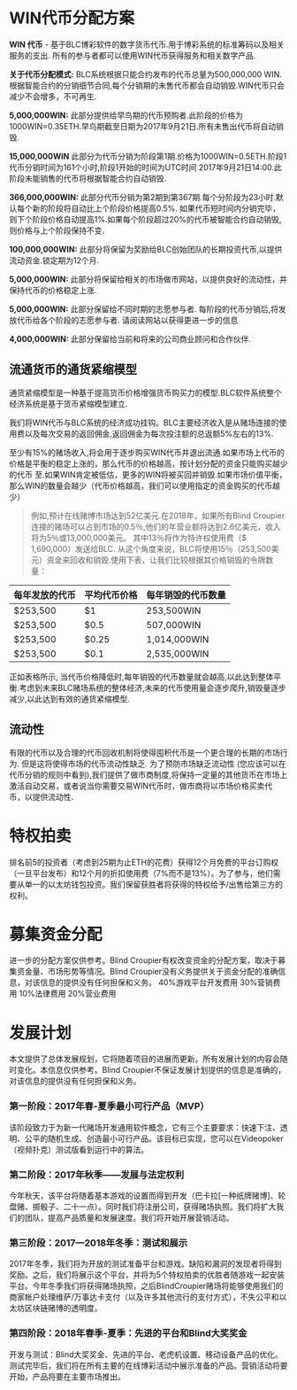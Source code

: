 # WIN代币分配方案

**WIN 代币** - 基于BLC博彩软件的数字货币代币.用于博彩系统的标准筹码以及相关服务的支出. 所有的参与者都可以使用WIN代币获得服务和相关数字产品.

**关于代币分配模式:** BLC系统根据只能合约发布的代币总量为500,000,000 WIN.根据智能合约的分销细节合同,每个分销期的未售代币都会自动销毁.WIN代币只会减少不会增多，不可再生.

**5,000,000WIN:** 此部分提供给早鸟期的代币预购者.此阶段的价格为1000WIN=0.35ETH.早鸟期截至日期为2017年9月21日.所有未售出代币将自动销毁.

**15,000,000WIN** 此部分为代币分销为阶段第1期.价格为1000WIN=0.5ETH.阶段1代币分销时间为161个小时,阶段1开始的时间为UTC时间 2017年9月21日14:00.此阶段未能销售的代币将根据智能合约自动销毁.

 **366,000,000WIN:**  此部分代币分销为第2期到第367期.每个分阶段为23小时.默认每个新的阶段将自动比上个阶段价格提高0.5%. 如果代币短时间内分销完毕，则下个阶段价格自动提高1%.如果每个阶段超过20%的代币被智能合约自动销毁, 则价格与上个阶段保持不变.
 
**100,000,000WIN:** 此部分将保留为奖励给BLC创始团队的长期投资代币,以提供流动资金.锁定期为12个月.

**5,000,000WIN:** 此部分将保留给相关的市场做市网站，以提供良好的流动性，并保持代币的价格稳定上涨.

**5,000,000WIN:** 此部分保留给不同时期的志愿参与者. 每阶段的代币分销后,将发放代币给各个阶段的志愿参与者. 请阅读网站以获得更进一步的信息

**4,000,000WIN:** 此部分保留给当前和将来的公司商业顾问和合作伙伴.


## 流通货币的通货紧缩模型

通货紧缩模型是一种基于提高货币价格增强货币购买力的模型.BLC软件系统整个经济系统是基于货币紧缩模型建立.

我们将WIN代币与BLC系统的经济成功挂钩。BLC主要经济收入是从赌场连接的使用费以及每次交易的返回佣金,返回佣金为每次投注额的总返额5%左右的13%.

至少有15%的赌场收入,将会用于逐步购买WIN代币并退出流通.如果市场上代币的价格是平衡的稳定上涨的，那么代币的价格越高，按计划分配的资金只能购买越少的代币
至.如果WIN肯定被低估，更多的WIN将被买回并销毁.如果市场价值平衡，那么WIN的数量会越少（代币价格越高，我们可以使用指定的资金购买的代币越少）

> 例如,预计在线赌博市场达到52亿美元.在2018年，如果所有Blind Croupier连接的赌场可以占到市场的0.5％,他们的年营业额将达到2.6亿美元，收入将为5％或13,000,000美元。 其中13％将作为特许权使用费（$ 1,690,000）发送给BLC. 从这个角度来说，BLC将使用15％（253,500美元）资金来回收和销毁.使用下表，让我们比较根据其价格销毁的令牌数量：

| 每年发放的代币 | 平均代币价格  | 每年销毁的代币数量 |
|---|---|---|
| $253,500  | $1  |  253,500WIN  |
| $253,500  | $0.5  | 507,000WIN  |
| $253,500  | $0.25  | 1,014,000WIN |
| $253,500  | $0.1  | 2,535,000WIN  |

正如表格所示, 当代币价格降低时,每年销毁的代币数量就会越高,以此达到整体平衡.考虑到未来BLC赌场系统的整体经济,未来的代币使用量会逐步爬升,销毁量逐步减少,以此达到有效的通货紧缩模型. 

## 流动性

有限的代币以及合理的代币回收机制将使得囤积代币是一个更合理的长期的市场行为. 但是这将使得市场的代币流动性缺乏. 为了预防市场缺乏流动性 (您应该可以在代币分销的规则中看到),我们提供了做市商制度,将保持一定量的其他货币在市场上激活自动交易，或者说当你需要交易WIN代币时，做市商将以市场价格买卖代币，以提供流动性.


# 特权拍卖
排名前5的投资者（考虑到25期为止ETH的花费）获得12个月免费的平台订购权（一旦平台发布）和12个月的折扣使用费（7%而不是13%）。为了参与，他们需要从单一的以太坊钱包投资。我们保留获胜者将获得的特权给予/出售给第三方的权利。

# 募集资金分配
进一步的分配方案仅供参考。Blind Croupier有权改变资金的分配方案，取决于募集资金量、市场形势等情况。Blind Croupier没有义务提供关于资金分配的准确信息，对该信息的提供没有任何担保和义务。
40%游戏平台开发费用
30%营销费用
10%法律费用
20%营业费用
	
# 发展计划
本文提供了总体发展规划，它将随着项目的进展而更新。所有发展计划的内容会随时变化。本信息仅供参考。Blind Croupier不保证发展计划提供的信息是准确的，对该信息的提供没有任何担保和义务。

### 第一阶段：2017年春-夏季最小可行产品（MVP）

该阶段致力于为新一代赌场开发通用软件概念，它有三个主要要求：快速下注、透明、公平的随机生成、创造最小可行产品。该目标已实现，您可以在Videopoker（视频扑克）测试版看到运行中的算法。

### 第二阶段：2017年秋季——发展与法定权利
今年秋天，该平台将随着基本游戏的设置而得到开发（巴卡拉[一种纸牌赌博]、轮盘赌、掷骰子、二十一点）。同时我们将注册公司，获得赌场执照。我们将扩大我们的团队，提高产品质量和发展速度。我们将开始开展营销活动。

### 第三阶段：2017—2018年冬季：测试和展示
2017年冬季，我们将为开放的测试准备平台和游戏。缺陷和漏洞的发现者将得到奖励。之后，我们将展示这个平台，并将为5个特权拍卖的优胜者随游戏一起安装平台。今年冬季我们将获得赌场执照，之后BlindCroupier赌场将能够使用我们的商家帐户处理维萨/万事达卡支付（以及许多其他流行的支付方式），不失公平和以太坊区块链赌博的透明度。

### 第四阶段：2018年春季-夏季：先进的平台和Blind大奖奖金
开发与测试：Blind大奖奖金、先进的平台、老虎机设置、移动设备产品的优化。测试完毕后，我们将在所有主要的在线博彩活动中展示准备的产品。营销活动将要开始，产品将要在主要市场推出。
